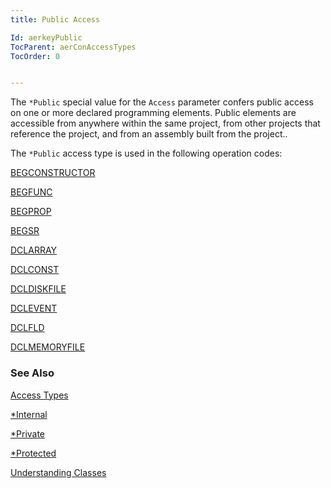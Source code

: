 ```yaml
---
title: Public Access

Id: aerkeyPublic
TocParent: aerConAccessTypes
TocOrder: 0


---
```


The ```*Public``` special value for the ```Access``` parameter confers public access on one or more declared programming elements. Public elements are accessible from anywhere within the same project, from other projects that reference the project, and from an assembly built from the project.. 

The ```*Public``` access type is used in the following operation codes: 

[BEGCONSTRUCTOR](BEGCONSTRUCTOR.html) 

[BEGFUNC](BEGFUNC.html) 

[BEGPROP](BEGPROP.html) 

[BEGSR](BEGSR.html) 

[DCLARRAY](DCLARRAY.html) 

[DCLCONST](DCLCONST.html) 

[DCLDISKFILE](DCLDISKFILE.html) 

[DCLEVENT](DCLEVENT.html) 

[DCLFLD](DCLFLD.html) 

[DCLMEMORYFILE](DCLMEMORYFILE.html) 

### See Also
[Access Types](aerConAccessTypes.html)

[*Internal](aerkeyInternal.html)

[*Private](aerkeyPrivate.html)

[*Protected](aerkeyProtected.html)

[Understanding Classes](aerTourUnderstandingClassesMain.html) 
